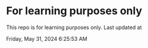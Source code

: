 # For learning purposes only
This repo is for learning purposes only.
Last updated at

Friday, May 31, 2024 6:25:53 AM

